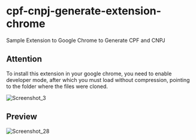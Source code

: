# cpf-cnpj-generate-extension-chrome
Sample Extension to Google Chrome to Generate CPF and CNPJ

## Attention

To install this extension in your google chrome, you need to enable developer mode, after which you must load without compression, pointing to the folder where the files were cloned.

![Screenshot_3](https://user-images.githubusercontent.com/25492122/56057203-a508a300-5d34-11e9-907a-1e744f7d28a9.png)

## Preview

![Screenshot_28](https://user-images.githubusercontent.com/25492122/75550680-2894b680-5a11-11ea-9131-9cc233773a0c.png)
